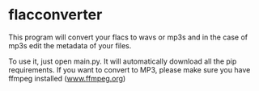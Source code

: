 # flacconverter
This program will convert your flacs to wavs or mp3s and in the case of mp3s edit the metadata of your files. 

To use it, just open main.py. It will automatically download all the pip requirements. If you want to convert to MP3, please make sure you have ffmpeg installed (www.ffmpeg.org)
